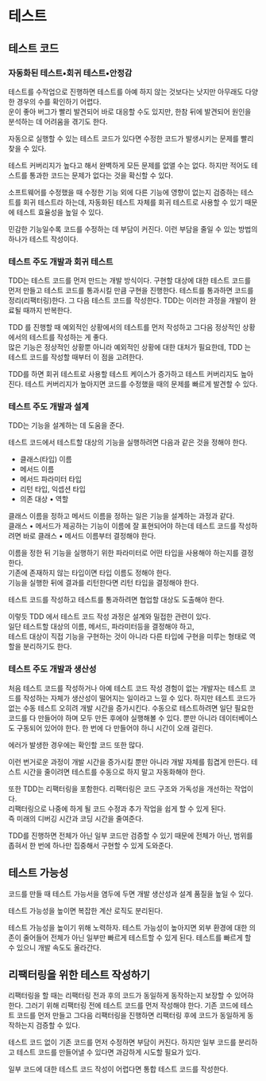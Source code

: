 # 테스트

## 테스트 코드

### 자동화된 테스트•회귀 테스트•안정감

테스트를 수작업으로 진행하면 테스트를 아예 하지 않는 것보다는 낫지만 아무래도 다양한 경우의 수를 확인하기 어렵다.  
운이 좋아 버그가 빨리 발견되어 바로 대응할 수도 있지만, 한참 뒤에 발견되어 원인을 분석하는 데 어려움을 겪기도 한다.

자동으로 실행할 수 있는 테스트 코드가 있다면 수정한 코드가 발생시키는 문제를 빨리 찾을 수 있다.

테스트 커버리지가 높다고 해서 완벽하게 모든 문제를 없앨 수는 없다.
하지만 적어도 테스트를 통과한 코드는 문제가 없다는 것을 확신할 수 있다.

소프트웨어를 수정했을 때 수정한 기능 외에 다른 기능에 영향이 없는지 검증하는 테스트를 회귀 테스트라 하는데, 
자동화된 테스트 자체를 회귀 테스트로 사용할 수 있기 때문에 테스트 효율성을 높일 수 있다.

민감한 기능일수록 코드를 수정하는 데 부담이 커진다.
이런 부담을 줄일 수 있는 방법의 하나가 테스트 작성이다.

### 테스트 주도 개발과 회귀 테스트

TDD는 테스트 코드를 먼저 만드는 개발 방식이다.
구현할 대상에 대한 테스트 코드를 먼저 만들고 테스트 코드를 통과시킬 만큼 구현을 진행한다.
테스트를 통과하면 코드를 정리(리팩터링)한다.
그 다음 테스트 코드를 작성한다.
TDD는 이러한 과정을 개발이 완료될 때까지 반복한다.

TDD 를 진행할 때 예외적인 상황에서의 테스트를 먼저 작성하고 그다음 정상적인 상황에서의 테스트를 작성하는 게 좋다.  
많은 기능은 정상적인 상황뿐 아니라 예외적인 상황에 대한 대처가 필요한데, TDD 는 테스트 코드를 작성할 때부터 이 점을 고려한다.

TDD를 하면 회귀 테스트로 사용할 테스트 케이스가 증가하고 테스트 커버리지도 높아진다.
테스트 커버리지가 높아지면 코드를 수정했을 때의 문제를 빠르게 발견할 수 있다.

### 테스트 주도 개발과 설계

TDD는 기능을 설계하는 데 도움을 준다.

테스트 코드에서 테스트할 대상의 기능을 실행하려면 다음과 같은 것을 정해야 한다.

- 클래스(타입) 이름
- 메서드 이름
- 메서드 파라미터 타입
- 리턴 타입, 익셉션 타입
- 의존 대상 • 역할

클래스 이름을 정하고 메서드 이름을 정하는 일은 기능을 설계하는 과정과 같다.  
클래스 • 메서드가 제공하는 기능이 이름에 잘 표현되어야 하는데 테스트 코드를 작성하려면 바로 클래스 • 메서드 이름부터 결정해야 한다.

이름을 정한 뒤 기능을 실행하기 위한 파라미터로 어떤 타입을 사용해야 하는지를 결정한다.  
기존에 존재하지 않는 타입이면 타입 이름도 정해야 한다.  
기능을 실행한 뒤에 결과를 리턴한다면 리턴 타입을 결정해야 한다.

테스트 코드를 작성하고 테스트를 통과하려면 협업할 대상도 도출해야 한다.

이렇듯 TDD 에서 테스트 코드 작성 과정은 설계와 밀접한 관련이 있다.  
일단 테스트할 대상의 이름, 메서드, 파라미터등을 결정해야 하고,  
테스트 대상이 직접 기능을 구현하는 것이 아니라 다른 타입에 구현을 미루는 형태로 역할을 분리하기도 한다.  

### 테스트 주도 개발과 생산성

처음 테스트 코드를 작성하거나 아예 테스트 코드 작성 경험이 없는 개발자는 테스트 코드를 작성하는 자체가 생산성이 떨어지는 일이라고 느낄 수 있다.
하지만 테스트 코드가 없는 수동 테스트 오히려 개발 시간을 증가시킨다.
수동으로 테스트하려면 일단 필요한 코드를 다 만들어야 하며 모두 만든 후에야 실행해볼 수 있다.
뿐만 아니라 데이터베이스도 구동되어 있어야 한다. 
한 번에 다 만들어야 하니 시간이 오래 걸린다.

에러가 발생한 경우에는 확인할 코드 또한 많다.

이런 번거로운 과정이 개발 시간을 증가시킬 뿐만 아니라 개발 자체를 힘겹게 만든다.
테스트 시간을 줄이려면 테스트를 수동으로 하지 말고 자동화해야 한다.

또한 TDD는 리팩터링을 포함한다.
리팩터링은 코드 구조와 가독성을 개선하는 작업이다.  
리팩터링으로 나중에 하게 될 코드 수정과 추가 작업을 쉽게 할 수 있게 된다.  
즉 미래의 디버깅 시간과 코딩 시간을 줄여준다.

TDD를 진행하면 전체가 아닌 일부 코드만 검증할 수 있기 때문에 전체가 아닌, 범위를 좁혀서 한 번에 하나만 집중해서 구현할 수 있게 도와준다.

## 테스트 가능성

코드를 만들 때 테스트 가능서을 염두에 두면 개발 생산성과 설계 품질을 높일 수 있다.

테스트 가능성을 높이면 복잡한 계산 로직도 분리된다.

테스트 가능성을 높이기 위해 노력하자.
테스트 가능성이 높아지면 외부 환경에 대한 의존이 줄어들어 전체가 아닌 일부만 빠르게 테스트할 수 있게 된다.
테스트를 빠르게 할 수 있으니 개발 속도도 올라간다.

## 리팩터링을 위한 테스트 작성하기

리팩터링을 할 때는 리팩터링 전과 후의 코드가 동일하게 동작하는지 보장할 수 있어햐 한다.
그러기 위해 리팩터링 전에 테스트 코드를 먼저 작성해야 한다.
기존 코드에 테스트 코드를 먼저 만들고 그다음 리팩터링을 진행하면 리팩터링 후에 코드가 동일하게 동작하는지 검증할 수 있다.

테스트 코드 없이 기존 코드를 먼저 수정하면 부담이 커진다.
하지만 일부 코드를 분리하고 테스트 코드를 만들어낼 수 있다면 과감하게 시도할 필요가 있다.

일부 코드에 대한 테스트 코드 작성이 어렵다면 통합 테스트 코드를 작성한다.





